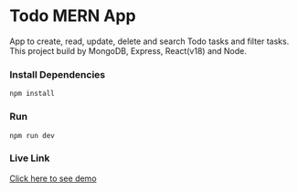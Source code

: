 # Todo MERN App

App to create, read, update, delete and search Todo tasks and filter tasks.
This project build by MongoDB, Express, React(v18) and Node.

<!-- <img src="public/HomePage.png" /> -->
<!-- <img src="public/SearchResult.png" /> -->

### Install Dependencies

```
npm install
```

### Run

```
npm run dev
```
### Live Link
[Click here to see demo](https://github-finder-hu04x7nra-istiak-hossain-tushars-projects.vercel.app/)
